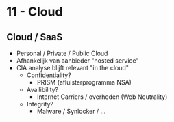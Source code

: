 # 11 - Cloud
## Cloud / SaaS
- Personal / Private / Public Cloud
- Afhankelijk van aanbieder "hosted service"
- CIA analyse blijft relevant "in the cloud"
  - Confidentiality?
    - PRISM (afluisterprogramma NSA)
  - Availibility?
    - Internet Carriers / overheden (Web Neutrality)
  - Integrity?
    - Malware / Synlocker / ...
<!--stackedit_data:
eyJoaXN0b3J5IjpbMTI2MzEwMTUwMCwtMTc2MTI5OTMyLC0zMj
A3MzEwNDUsNzMwOTk4MTE2XX0=
-->